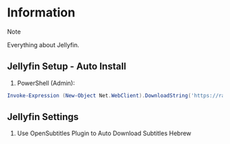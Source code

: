 # Information

> [!NOTE]
> Everything about Jellyfin.

## Jellyfin Setup - Auto Install

1. PowerShell (Admin):

```powershell
Invoke-Expression (New-Object Net.WebClient).DownloadString('https://raw.githubusercontent.com/ByKsTv/Everything/main/Windows/Jellyfin/Download.ps1')

```

## Jellyfin Settings

1. Use OpenSubtitles Plugin to Auto Download Subtitles Hebrew
